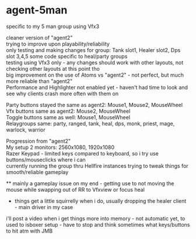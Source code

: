 # agent-5man
specific to my 5 man group using Vfx3

cleaner version of "agent2"     
trying to improve upon playability/reliability    
only testing and making changes for group: Tank slot1, Healer slot2, Dps slot 3,4,5  some code specific to heal/party groups   
testing using Vfx3 only - any changes should work with other layouts, not checking other layouts at this point tho     
big improvement on the use of Atoms vs "agent2" - not perfect, but much more reliable than "agent2"     
Performance and Highlighter not enabled yet - haven't had time to look and see why clients crash more often with them on

Party buttons stayed the same as agent2: Mouse1, Mouse2, MouseWheel     
Vfx buttons same as agent2: Mouse2, MouseWheel     
Toggle buttons same as well: Mouse1, MouseWheel     
Relaygroups same: party, ranged, tank, heal, dps, monk, priest, mage, warlock, warrior

Progression from "agent2"     
My setup 2 monitors: 2560x1080, 1920x1080     
Razer Keypad - limited keys compared to keyboard, so i try use buttons/mouseclicks where i can     
currently running the group thru Hellfire instances trying to tweak things for smooth/reliable gameplay     

** mainly a gameplay issue on my end - getting use to not moving the mouse while swapping out of RR to Vfxview or focus heal    
* things get a little squirrelly when i do, usually dropping the healer client - main driver in my case

i'll post a video when i get things more into memory - not automatic yet, to used to isboxer setup - have to stop and think sometimes what keys/buttons to hit atm with JMB


